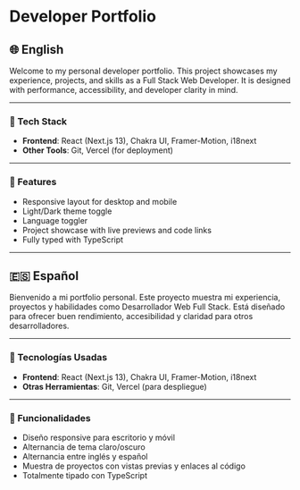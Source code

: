 # Developer Portfolio

## 🌐 English

Welcome to my personal developer portfolio. This project showcases my experience, projects, and skills as a Full Stack Web Developer. It is designed with performance, accessibility, and developer clarity in mind.

---

### 🔧 Tech Stack

- **Frontend**: React (Next.js 13), Chakra UI, Framer-Motion, i18next
- **Other Tools**: Git, Vercel (for deployment)

---

### 🚀 Features

- Responsive layout for desktop and mobile
- Light/Dark theme toggle
- Language toggler
- Project showcase with live previews and code links
- Fully typed with TypeScript

---

## 🇪🇸 Español

Bienvenido a mi portfolio personal. Este proyecto muestra mi experiencia, proyectos y habilidades como Desarrollador Web Full Stack. Está diseñado para ofrecer buen rendimiento, accesibilidad y claridad para otros desarrolladores.

---

### 🔧 Tecnologías Usadas

- **Frontend**: React (Next.js 13), Chakra UI, Framer-Motion, i18next
- **Otras Herramientas**: Git, Vercel (para despliegue)

---

### 🚀 Funcionalidades

- Diseño responsive para escritorio y móvil
- Alternancia de tema claro/oscuro
- Alternancia entre inglés y español
- Muestra de proyectos con vistas previas y enlaces al código
- Totalmente tipado con TypeScript
